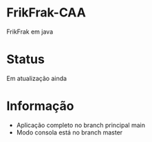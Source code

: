 # FrikFrak-CAA
FrikFrak em java

# Status 
Em atualização ainda

# Informação 
- Aplicação completo no branch principal main
- Modo consola está no branch master

